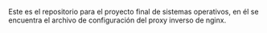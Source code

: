 Este es el repositorio para el proyecto final de sistemas operativos, en él se encuentra el archivo de configuración del proxy inverso de nginx.

